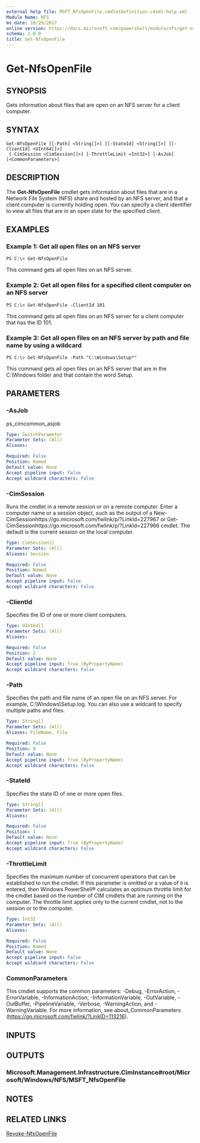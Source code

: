 ```yaml
---
external help file: MSFT_NfsOpenFile.cmdletDefinition.cdxml-help.xml
Module Name: NFS
ms.date: 10/29/2017
online version: https://docs.microsoft.com/powershell/module/nfs/get-nfsopenfile?view=windowsserver2012r2-ps&wt.mc_id=ps-gethelp
schema: 2.0.0
title: Get-NfsOpenFile
---
```


# Get-NfsOpenFile

## SYNOPSIS
Gets information about files that are open on an NFS server for a client computer.

## SYNTAX

```
Get-NfsOpenFile [[-Path] <String[]>] [[-StateId] <String[]>] [[-ClientId] <UInt64[]>]
 [-CimSession <CimSession[]>] [-ThrottleLimit <Int32>] [-AsJob] [<CommonParameters>]
```

## DESCRIPTION
The **Get-NfsOpenFile** cmdlet gets information about files that are in a Network File System (NFS) share and hosted by an NFS server, and that a client computer is currently holding open.
You can specify a client identifier to view all files that are in an open state for the specified client.

## EXAMPLES

### Example 1: Get all open files on an NFS server
```
PS C:\> Get-NfsOpenFile
```

This command gets all open files on an NFS server.

### Example 2: Get all open files for a specified client computer on an NFS server
```
PS C:\> Get-NfsOpenFile -ClientId 101
```

This command gets all open files on an NFS server for a client computer that has the ID 101.

### Example 3: Get all open files on an NFS server by path and file name by using a wildcard
```
PS C:\> Get-NfsOpenFile -Path "C:\Windows\Setup*"
```

This command gets all open files on an NFS server that are in the C:\Windows folder and that contain the word Setup.

## PARAMETERS

### -AsJob
ps_cimcommon_asjob

```yaml
Type: SwitchParameter
Parameter Sets: (All)
Aliases: 

Required: False
Position: Named
Default value: None
Accept pipeline input: False
Accept wildcard characters: False
```

### -CimSession
Runs the cmdlet in a remote session or on a remote computer.
Enter a computer name or a session object, such as the output of a New-CimSessionhttps://go.microsoft.com/fwlink/p/?LinkId=227967 or Get-CimSessionhttps://go.microsoft.com/fwlink/p/?LinkId=227966 cmdlet.
The default is the current session on the local computer.

```yaml
Type: CimSession[]
Parameter Sets: (All)
Aliases: Session

Required: False
Position: Named
Default value: None
Accept pipeline input: False
Accept wildcard characters: False
```

### -ClientId
Specifies the ID of one or more client computers.

```yaml
Type: UInt64[]
Parameter Sets: (All)
Aliases: 

Required: False
Position: 2
Default value: None
Accept pipeline input: True (ByPropertyName)
Accept wildcard characters: False
```

### -Path
Specifies the path and file name of an open file on an NFS server.
For example, C:\Windows\Setup.log.
You can also use a wildcard to specify multiple paths and files.

```yaml
Type: String[]
Parameter Sets: (All)
Aliases: FileName, File

Required: False
Position: 0
Default value: None
Accept pipeline input: True (ByPropertyName)
Accept wildcard characters: False
```

### -StateId
Specifies the state ID of one or more open files.

```yaml
Type: String[]
Parameter Sets: (All)
Aliases: 

Required: False
Position: 1
Default value: None
Accept pipeline input: True (ByPropertyName)
Accept wildcard characters: False
```

### -ThrottleLimit
Specifies the maximum number of concurrent operations that can be established to run the cmdlet.
If this parameter is omitted or a value of `0` is entered, then Windows PowerShell® calculates an optimum throttle limit for the cmdlet based on the number of CIM cmdlets that are running on the computer.
The throttle limit applies only to the current cmdlet, not to the session or to the computer.

```yaml
Type: Int32
Parameter Sets: (All)
Aliases: 

Required: False
Position: Named
Default value: None
Accept pipeline input: False
Accept wildcard characters: False
```

### CommonParameters
This cmdlet supports the common parameters: -Debug, -ErrorAction, -ErrorVariable, -InformationAction, -InformationVariable, -OutVariable, -OutBuffer, -PipelineVariable, -Verbose, -WarningAction, and -WarningVariable. For more information, see about_CommonParameters (https://go.microsoft.com/fwlink/?LinkID=113216).

## INPUTS

## OUTPUTS

### Microsoft.Management.Infrastructure.CimInstance#root/Microsoft/Windows/NFS/MSFT_NfsOpenFile

## NOTES

## RELATED LINKS

[Revoke-NfsOpenFile](./Revoke-NfsOpenFile.md)


